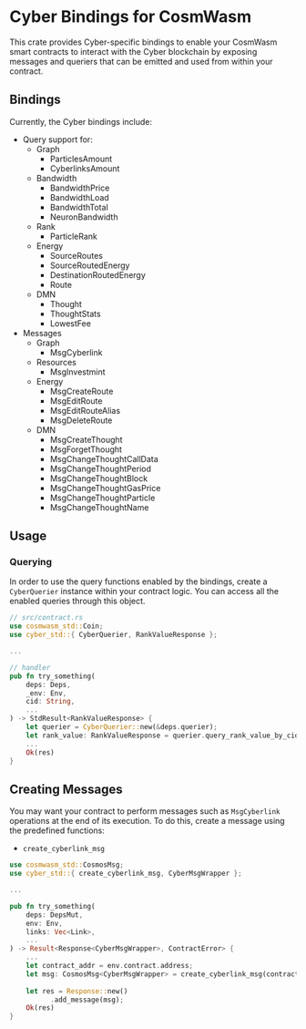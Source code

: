 # Cyber Bindings for CosmWasm

This crate provides Cyber-specific bindings to enable your CosmWasm smart contracts to interact with the Cyber blockchain by exposing messages and queriers that can be emitted and used from within your contract.


## Bindings

Currently, the Cyber bindings include:

- Query support for:
  - Graph
    - ParticlesAmount
    - CyberlinksAmount
  - Bandwidth
    - BandwidthPrice
    - BandwidthLoad
    - BandwidthTotal
    - NeuronBandwidth
  - Rank
    - ParticleRank
  - Energy
    - SourceRoutes
    - SourceRoutedEnergy
    - DestinationRoutedEnergy
    - Route
  - DMN
    - Thought
    - ThoughtStats
    - LowestFee
- Messages
  - Graph 
    - MsgCyberlink
  - Resources
    - MsgInvestmint
  - Energy
    - MsgCreateRoute
    - MsgEditRoute
    - MsgEditRouteAlias
    - MsgDeleteRoute
  - DMN
    - MsgCreateThought
    - MsgForgetThought
    - MsgChangeThoughtCallData
    - MsgChangeThoughtPeriod
    - MsgChangeThoughtBlock
    - MsgChangeThoughtGasPrice
    - MsgChangeThoughtParticle
    - MsgChangeThoughtName

## Usage

### Querying

In order to use the query functions enabled by the bindings, create a `CyberQuerier` instance within your contract logic. You can access all the enabled queries through this object.

```rust
// src/contract.rs
use cosmwasm_std::Coin;
use cyber_std::{ CyberQuerier, RankValueResponse };

...

// handler
pub fn try_something(
    deps: Deps,
    _env: Env,
    cid: String,
    ...
) -> StdResult<RankValueResponse> {
    let querier = CyberQuerier::new(&deps.querier);
    let rank_value: RankValueResponse = querier.query_rank_value_by_cid(cid)?;
    ...
    Ok(res)
}
```

## Creating Messages

You may want your contract to perform messages such as `MsgCyberlink` operations at the end of its execution. To do this, create a message using the predefined functions:

- `create_cyberlink_msg`

```rust
use cosmwasm_std::CosmosMsg;
use cyber_std::{ create_cyberlink_msg, CyberMsgWrapper };

...

pub fn try_something(
    deps: DepsMut,
    env: Env,
    links: Vec<Link>,
    ...
) -> Result<Response<CyberMsgWrapper>, ContractError> {
    ...
    let contract_addr = env.contract.address;
    let msg: CosmosMsg<CyberMsgWrapper> = create_cyberlink_msg(contract_addr.into(), links);
    
    let res = Response::new()
          .add_message(msg);
    Ok(res)
}
```